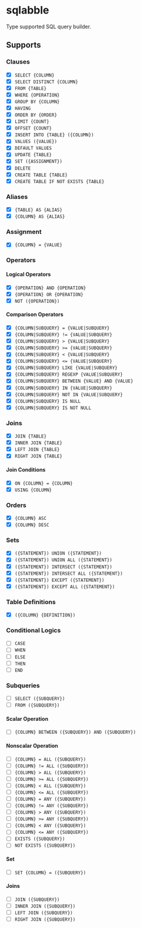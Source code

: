 # sqlabble

Type supported SQL query builder.

## Supports

### Clauses

- [x] `SELECT {COLUMN}`
- [x] `SELECT DISTINCT {COLUMN}`
- [x] `FROM {TABLE}`
- [x] `WHERE {OPERATION}`
- [x] `GROUP BY {COLUMN}`
- [x] `HAVING`
- [x] `ORDER BY {ORDER}`
- [x] `LIMIT {COUNT}`
- [x] `OFFSET {COUNT}`
- [x] `INSERT INTO {TABLE} ({COLUMN})`
- [x] `VALUES ({VALUE})`
- [x] `DEFAULT VALUES`
- [x] `UPDATE {TABLE}`
- [x] `SET ({ASSIGNMENT})`
- [x] `DELETE`
- [x] `CREATE TABLE {TABLE}`
- [x] `CREATE TABLE IF NOT EXISTS {TABLE}`

### Aliases

- [x] `{TABLE} AS {ALIAS}`
- [x] `{COLUMN} AS {ALIAS}`

### Assignment

- [x] `{COLUMN} = {VALUE}`

### Operators

#### Logical Operators

- [x] `{OPERATION} AND {OPERATION}`
- [x] `{OPERATION} OR {OPERATION}`
- [x] `NOT ({OPERATION})`

#### Comparison Operators

- [x] `{COLUMN|SUBQUERY} = {VALUE|SUBQUERY}`
- [x] `{COLUMN|SUBQUERY} != {VALUE|SUBQUERY}`
- [x] `{COLUMN|SUBQUERY} > {VALUE|SUBQUERY}`
- [x] `{COLUMN|SUBQUERY} >= {VALUE|SUBQUERY}`
- [x] `{COLUMN|SUBQUERY} < {VALUE|SUBQUERY}`
- [x] `{COLUMN|SUBQUERY} <= {VALUE|SUBQUERY}`
- [x] `{COLUMN|SUBQUERY} LIKE {VALUE|SUBQUERY}`
- [x] `{COLUMN|SUBQUERY} REGEXP {VALUE|SUBQUERY}`
- [x] `{COLUMN|SUBQUERY} BETWEEN {VALUE} AND {VALUE}`
- [x] `{COLUMN|SUBQUERY} IN {VALUE|SUBQUERY}`
- [x] `{COLUMN|SUBQUERY} NOT IN {VALUE|SUBQUERY}`
- [x] `{COLUMN|SUBQUERY} IS NULL`
- [x] `{COLUMN|SUBQUERY} IS NOT NULL`

### Joins

- [x] `JOIN {TABLE}`
- [x] `INNER JOIN {TABLE}`
- [x] `LEFT JOIN {TABLE}`
- [x] `RIGHT JOIN {TABLE}`

#### Join Conditions

- [x] `ON {COLUMN} = {COLUMN}`
- [x] `USING {COLUMN}`

### Orders

- [x] `{COLUMN} ASC`
- [x] `{COLUMN} DESC`

### Sets

- [x] `({STATEMENT}) UNION ({STATEMENT})`
- [x] `({STATEMENT}) UNION ALL ({STATEMENT})`
- [x] `({STATEMENT}) INTERSECT ({STATEMENT})`
- [x] `({STATEMENT}) INTERSECT ALL ({STATEMENT})`
- [x] `({STATEMENT}) EXCEPT ({STATEMENT})`
- [x] `({STATEMENT}) EXCEPT ALL ({STATEMENT})`

### Table Definitions

- [x] `({COLUMN} {DEFINITION})`

### Conditional Logics

- [ ] `CASE`
- [ ] `WHEN`
- [ ] `ELSE`
- [ ] `THEN`
- [ ] `END`

### Subqueries

- [ ] `SELECT ({SUBQUERY})`
- [ ] `FROM ({SUBQUERY})`

#### Scalar Operation

- [ ] `{COLUMN} BETWEEN ({SUBQUERY}) AND ({SUBQUERY})`

#### Nonscalar Operation

- [ ] `{COLUMN} = ALL ({SUBQUERY})`
- [ ] `{COLUMN} != ALL ({SUBQUERY})`
- [ ] `{COLUMN} > ALL ({SUBQUERY})`
- [ ] `{COLUMN} >= ALL ({SUBQUERY})`
- [ ] `{COLUMN} < ALL ({SUBQUERY})`
- [ ] `{COLUMN} <= ALL ({SUBQUERY})`
- [ ] `{COLUMN} = ANY ({SUBQUERY})`
- [ ] `{COLUMN} != ANY ({SUBQUERY})`
- [ ] `{COLUMN} > ANY ({SUBQUERY})`
- [ ] `{COLUMN} >= ANY ({SUBQUERY})`
- [ ] `{COLUMN} < ANY ({SUBQUERY})`
- [ ] `{COLUMN} <= ANY ({SUBQUERY})`
- [ ] `EXISTS ({SUBQUERY})`
- [ ] `NOT EXISTS ({SUBQUERY})`

#### Set

- [ ] `SET {COLUMN} = ({SUBQUERY})`

#### Joins

- [ ] `JOIN ({SUBQUERY})`
- [ ] `INNER JOIN ({SUBQUERY})`
- [ ] `LEFT JOIN ({SUBQUERY})`
- [ ] `RIGHT JOIN ({SUBQUERY})`
